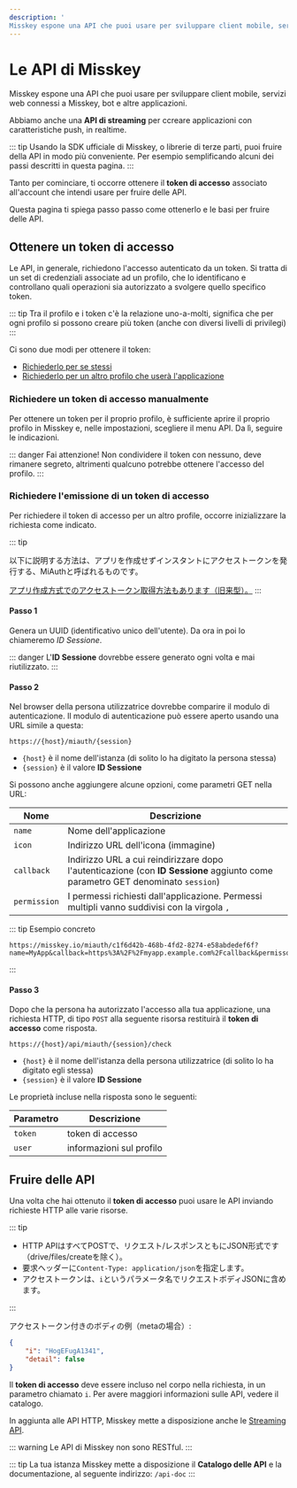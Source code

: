 ```yaml
---
description: '
Misskey espone una API che puoi usare per sviluppare client mobile, servizi web connessi a Misskey, bot, altre applicazioni.'
---
```


# Le API di Misskey

Misskey espone una API che puoi usare per sviluppare client mobile, servizi web connessi a Misskey, bot e altre applicazioni.

Abbiamo anche una **API di streaming** per ccreare applicazioni con caratteristiche push, in realtime.

::: tip
Usando la SDK ufficiale di Misskey, o librerie di terze parti, puoi fruire della API in modo più conveniente. Per esempio semplificando alcuni dei passi descritti in questa pagina.
:::

Tanto per cominciare, ti occorre ottenere il **token di accesso** associato all'account che intendi usare per fruire delle API.

Questa pagina ti spiega passo passo come ottenerlo e le basi per fruire delle API.

## Ottenere un token di accesso

Le API, in generale, richiedono l'accesso autenticato da un token. Si tratta di un set di credenziali associate ad un profilo, che lo identificano e controllano quali operazioni sia autorizzato a svolgere quello specifico token.

::: tip
Tra il profilo e i token c'è la relazione uno-a-molti, significa che per ogni profilo si possono creare più token (anche con diversi livelli di privilegi)
:::

Ci sono due modi per ottenere il token:

- [Richiederlo per se stessi](#richiedere-un-token-di-accesso-manualmente)
- [Richiederlo per un altro profilo che userà l'applicazione](#richiedere-l-emissione-di-un-token-di-accesso)

### Richiedere un token di accesso manualmente

Per ottenere un token per il proprio profilo, è sufficiente aprire il proprio profilo in Misskey e, nelle impostazioni, scegliere il menu API. Da lì, seguire le indicazioni.

::: danger
Fai attenzione! Non condividere il token con nessuno, deve rimanere segreto, altrimenti qualcuno potrebbe ottenere l'accesso del profilo.
:::

### Richiedere l'emissione di un token di accesso

Per richiedere il token di accesso per un altro profile, occorre inizializzare la richiesta come indicato.

::: tip

以下に説明する方法は、アプリを作成せずインスタントにアクセストークンを発行する、MiAuthと呼ばれるものです。

[アプリ作成方式でのアクセストークン取得方法もあります（旧来型）。](api/app)
:::

#### Passo 1

Genera un UUID (identificativo unico dell'utente). Da ora in poi lo chiameremo _ID Sessione_.

::: danger
L'**ID Sessione** dovrebbe essere generato ogni volta e mai riutilizzato.
:::

#### Passo 2

Nel browser della persona utilizzatrice dovrebbe comparire il modulo di autenticazione. Il modulo di autenticazione può essere aperto usando una URL simile a questa:

```:no-line-numbers
https://{host}/miauth/{session}
```

- `{host}` è il nome dell'istanza (di solito lo ha digitato la persona stessa)
- `{session}` è il valore **ID Sessione**

Si possono anche aggiungere alcune opzioni, come parametri GET nella URL:

| Nome         | Descrizione                                                                                                                    |
| ------------ | ------------------------------------------------------------------------------------------------------------------------------ |
| `name`       | Nome dell'applicazione                                                                                                         |
| `icon`       | Indirizzo URL dell'icona (immagine)                                                                                            |
| `callback`   | Indirizzo URL a cui reindirizzare dopo l'autenticazione (con **ID Sessione** aggiunto come parametro GET denominato `session`) |
| `permission` | I permessi richiesti dall'applicazione. Permessi multipli vanno suddivisi con la virgola `,`                                   |

::: tip Esempio concreto

```:no-line-numbers
https://misskey.io/miauth/c1f6d42b-468b-4fd2-8274-e58abdedef6f?name=MyApp&callback=https%3A%2F%2Fmyapp.example.com%2Fcallback&permisson=write:notes,write:following,read:drive
```

:::

#### Passo 3

Dopo che la persona ha autorizzato l'accesso alla tua applicazione, una richiesta HTTP, di tipo `POST` alla seguente risorsa restituirà il **token di accesso** come risposta.

```:no-line-numbers
https://{host}/api/miauth/{session}/check
```

- `{host}` è il nome dell'istanza della persona utilizzatrice (di solito lo ha digitato egli stessa)
- `{session}` è il valore **ID Sessione**

Le proprietà incluse nella risposta sono le seguenti:

| Parametro | Descrizione              |
| --------- | ------------------------ |
| `token`   | token di accesso         |
| `user`    | informazioni sul profilo |

## Fruire delle API

Una volta che hai ottenuto il **token di accesso** puoi usare le API inviando richieste HTTP alle varie risorse.


::: tip

- HTTP APIはすべてPOSTで、リクエスト/レスポンスともにJSON形式です（drive/files/createを除く）。
- 要求ヘッダーに`Content-Type: application/json`を指定します。
- アクセストークンは、`i`というパラメータ名でリクエストボディJSONに含めます。

:::

アクセストークン付きのボディの例（metaの場合）:

```json
{
    "i": "HogEFugA1341",
    "detail": false
}
```

Il **token di accesso** deve essere incluso nel corpo nella richiesta, in un parametro chiamato `i`. Per avere maggiori informazioni sulle API, vedere il catalogo.

In aggiunta alle API HTTP, Misskey mette a disposizione anche le [Streaming API](./streaming/).

::: warning
Le API di Misskey non sono RESTful.
:::

::: tip
La tua istanza Misskey mette a disposizione il **Catalogo delle API** e la documentazione, al seguente indirizzo: `/api-doc`
:::
